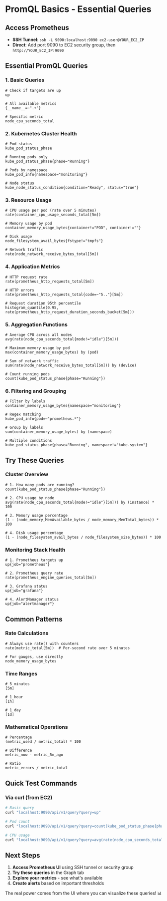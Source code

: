 # PromQL Basics - Essential Queries

## Access Prometheus
- **SSH Tunnel**: `ssh -L 9090:localhost:9090 ec2-user@YOUR_EC2_IP`
- **Direct**: Add port 9090 to EC2 security group, then `http://YOUR_EC2_IP:9090`

## Essential PromQL Queries

### 1. Basic Queries
```promql
# Check if targets are up
up

# All available metrics
{__name__=~".+"}

# Specific metric
node_cpu_seconds_total
```

### 2. Kubernetes Cluster Health
```promql
# Pod status
kube_pod_status_phase

# Running pods only
kube_pod_status_phase{phase="Running"}

# Pods by namespace
kube_pod_info{namespace="monitoring"}

# Node status
kube_node_status_condition{condition="Ready", status="true"}
```

### 3. Resource Usage
```promql
# CPU usage per pod (rate over 5 minutes)
rate(container_cpu_usage_seconds_total[5m])

# Memory usage by pod
container_memory_usage_bytes{container!="POD", container!=""}

# Disk usage
node_filesystem_avail_bytes{fstype!="tmpfs"}

# Network traffic
rate(node_network_receive_bytes_total[5m])
```

### 4. Application Metrics
```promql
# HTTP request rate
rate(prometheus_http_requests_total[5m])

# HTTP errors
rate(prometheus_http_requests_total{code=~"5.."}[5m])

# Request duration 95th percentile
histogram_quantile(0.95, rate(prometheus_http_request_duration_seconds_bucket[5m]))
```

### 5. Aggregation Functions
```promql
# Average CPU across all nodes
avg(rate(node_cpu_seconds_total{mode!="idle"}[5m]))

# Maximum memory usage by pod
max(container_memory_usage_bytes) by (pod)

# Sum of network traffic
sum(rate(node_network_receive_bytes_total[5m])) by (device)

# Count running pods
count(kube_pod_status_phase{phase="Running"})
```

### 6. Filtering and Grouping
```promql
# Filter by labels
container_memory_usage_bytes{namespace="monitoring"}

# Regex matching
kube_pod_info{pod=~"prometheus.*"}

# Group by labels
sum(container_memory_usage_bytes) by (namespace)

# Multiple conditions
kube_pod_status_phase{phase="Running", namespace!="kube-system"}
```

## Try These Queries

### Cluster Overview
```promql
# 1. How many pods are running?
count(kube_pod_status_phase{phase="Running"})

# 2. CPU usage by node
avg(rate(node_cpu_seconds_total{mode!="idle"}[5m])) by (instance) * 100

# 3. Memory usage percentage
(1 - (node_memory_MemAvailable_bytes / node_memory_MemTotal_bytes)) * 100

# 4. Disk usage percentage
(1 - (node_filesystem_avail_bytes / node_filesystem_size_bytes)) * 100
```

### Monitoring Stack Health
```promql
# 1. Prometheus targets up
up{job="prometheus"}

# 2. Prometheus query rate
rate(prometheus_engine_queries_total[5m])

# 3. Grafana status
up{job="grafana"}

# 4. AlertManager status
up{job="alertmanager"}
```

## Common Patterns

### Rate Calculations
```promql
# Always use rate() with counters
rate(metric_total[5m])  # Per-second rate over 5 minutes

# For gauges, use directly
node_memory_usage_bytes
```

### Time Ranges
```promql
# 5 minutes
[5m]

# 1 hour  
[1h]

# 1 day
[1d]
```

### Mathematical Operations
```promql
# Percentage
(metric_used / metric_total) * 100

# Difference
metric_now - metric_5m_ago

# Ratio
metric_errors / metric_total
```

## Quick Test Commands

### Via curl (from EC2)
```bash
# Basic query
curl "localhost:9090/api/v1/query?query=up"

# Pod count
curl "localhost:9090/api/v1/query?query=count(kube_pod_status_phase{phase=\"Running\"})"

# CPU usage
curl "localhost:9090/api/v1/query?query=avg(rate(node_cpu_seconds_total{mode!=\"idle\"}[5m]))*100"
```

## Next Steps
1. **Access Prometheus UI** using SSH tunnel or security group
2. **Try these queries** in the Graph tab
3. **Explore your metrics** - see what's available
4. **Create alerts** based on important thresholds

The real power comes from the UI where you can visualize these queries! 📊